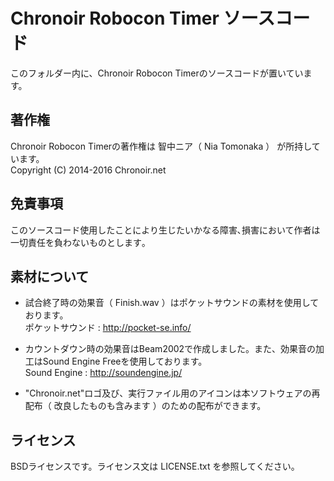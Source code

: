 # Chronoir Robocon Timer ソースコード
このフォルダー内に、Chronoir Robocon Timerのソースコードが置いています。

## 著作権
Chronoir Robocon Timerの著作権は 智中ニア（ Nia Tomonaka ） が所持しています。  
Copyright (C) 2014-2016 Chronoir.net

## 免責事項
このソースコード使用したことにより生じたいかなる障害､損害において作者は一切責任を負わないものとします｡

## 素材について
* 試合終了時の効果音（ Finish.wav ）はポケットサウンドの素材を使用しております。  
ポケットサウンド : http://pocket-se.info/

* カウントダウン時の効果音はBeam2002で作成しました。また、効果音の加工はSound Engine Freeを使用しております。  
Sound Engine : http://soundengine.jp/

* "Chronoir.net"ロゴ及び、実行ファイル用のアイコンは本ソフトウェアの再配布（ 改良したものも含みます ）のための配布ができます。

## ライセンス
BSDライセンスです。ライセンス文は LICENSE.txt を参照してください。
